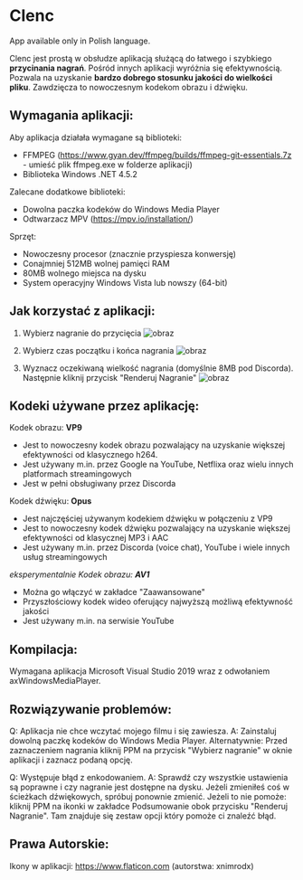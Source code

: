 # Clenc
App available only in Polish language.

Clenc jest prostą w obsłudze aplikacją służącą do łatwego i szybkiego **przycinania nagrań**. Pośród innych aplikacji wyróżnia się efektywnością. Pozwala na uzyskanie **bardzo dobrego stosunku jakości do wielkości pliku**. Zawdzięcza to nowoczesnym kodekom obrazu i dźwięku. 

## Wymagania aplikacji:
Aby aplikacja działała wymagane są biblioteki:
- FFMPEG (https://www.gyan.dev/ffmpeg/builds/ffmpeg-git-essentials.7z - umieść plik ffmpeg.exe w folderze aplikacji)
- Biblioteka Windows .NET 4.5.2

Zalecane dodatkowe biblioteki:
- Dowolna paczka kodeków do Windows Media Player
- Odtwarzacz MPV (https://mpv.io/installation/)

Sprzęt:
- Nowoczesny procesor (znacznie przyspiesza konwersję)
- Conajmniej 512MB wolnej pamięci RAM
- 80MB wolnego miejsca na dysku
- System operacyjny Windows Vista lub nowszy (64-bit)

## Jak korzystać z aplikacji:
1. Wybierz nagranie do przycięcia
![obraz](https://user-images.githubusercontent.com/57898662/114313235-01eeed80-9af6-11eb-990b-b9c7e7fb6763.png)

2. Wybierz czas początku i końca nagrania
![obraz](https://user-images.githubusercontent.com/57898662/114313284-437f9880-9af6-11eb-8e38-6ffdf1c77e37.png)

3. Wyznacz oczekiwaną wielkość nagrania (domyślnie 8MB pod Discorda). Następnie kliknij przycisk "Renderuj Nagranie"
![obraz](https://user-images.githubusercontent.com/57898662/114313358-7c1f7200-9af6-11eb-8a94-9b2d68c1b9ef.png)

## Kodeki używane przez aplikację:
Kodek obrazu: **VP9**
- Jest to nowoczesny kodek obrazu pozwalający na uzyskanie większej efektywności od klasycznego h264.
- Jest używany m.in. przez Google na YouTube, Netflixa oraz wielu innych platformach streamingowych
- Jest w pełni obsługiwany przez Discorda

Kodek dźwięku: **Opus**
- Jest najczęściej używanym kodekiem dźwięku w połączeniu z VP9
- Jest to nowoczesny kodek dźwięku pozwalający na uzyskanie większej efektywności od klasycznej MP3 i AAC
- Jest używany m.in. przez Discorda (voice chat), YouTube i wiele innych usług streamingowych

*eksperymentalnie Kodek obrazu: **AV1*** 
- Można go włączyć w zakładce "Zaawansowane"
- Przyszłościowy kodek wideo oferujący najwyższą możliwą efektywność jakości
- Jest używany m.in. na serwisie YouTube

## Kompilacja:
Wymagana aplikacja Microsoft Visual Studio 2019 wraz z odwołaniem axWindowsMediaPlayer.

## Rozwiązywanie problemów:
Q: Aplikacja nie chce wczytać mojego filmu i się zawiesza.
A: Zainstaluj dowolną paczkę kodeków do Windows Media Player. Alternatywnie: Przed zaznaczeniem nagrania kliknij PPM na przycisk "Wybierz nagranie" w oknie aplikacji i zaznacz podaną opcję.

Q: Występuje błąd z enkodowaniem.
A: Sprawdź czy wszystkie ustawienia są poprawne i czy nagranie jest dostępne na dysku. Jeżeli zmieniłeś coś w ścieżkach dźwiękowych, spróbuj ponownie zmienić. Jeżeli to nie pomoże: kliknij PPM na ikonki w zakładce Podsumowanie obok przycisku "Renderuj Nagranie". Tam znajduje się zestaw opcji który pomoże ci znaleźć błąd.

## Prawa Autorskie:
Ikony w aplikacji: https://www.flaticon.com (autorstwa: xnimrodx)
